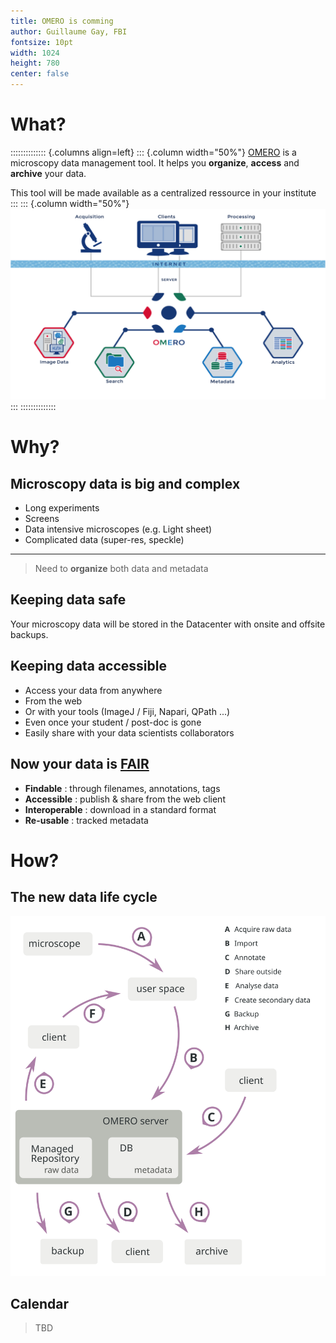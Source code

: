 ```yaml
---
title: OMERO is comming
author: Guillaume Gay, FBI
fontsize: 10pt
width: 1024
height: 780
center: false
---
```


# What?

:::::::::::::: {.columns  align=left}
::: {.column width="50%"}
[OMERO](https://openmicroscopy.org/omero) is a microscopy data management tool.
It helps you **organize**, **access** and **archive** your data.

This tool will be made available as a centralized ressource in your institute
:::
::: {.column width="50%"}
![](images/omero-overview.png)
:::
::::::::::::::

# Why?

## Microscopy data is big and complex

* Long experiments
* Screens
* Data intensive microscopes (e.g. Light sheet)
* Complicated data (super-res, speckle)

---------

> Need to **organize** both data and metadata


## Keeping data safe

Your microscopy data will be stored in the Datacenter with onsite and offsite backups.

## Keeping data accessible

* Access your data from anywhere
* From the web
* Or with your tools (ImageJ / Fiji, Napari, QPath ...)
* Even once your student / post-doc is gone
* Easily share with your data scientists collaborators


## Now your data is [FAIR](https://www.go-fair.org/fair-principles/)


* **Findable** : through filenames, annotations, tags
* **Accessible** : publish & share from the web client
* **Interoperable** : download in a standard format
* **Re-usable** : tracked metadata

# How?

## The new data life cycle

![sketch f the data life cycle](images/data_cycle.svg)


## Calendar

> TBD
